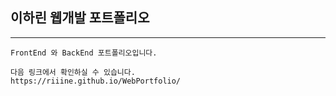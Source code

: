 ## 이하린 웹개발 포트폴리오
*** 
    FrontEnd 와 BackEnd 포트폴리오입니다.
    
    다음 링크에서 확인하실 수 있습니다.
    https://riiine.github.io/WebPortfolio/

